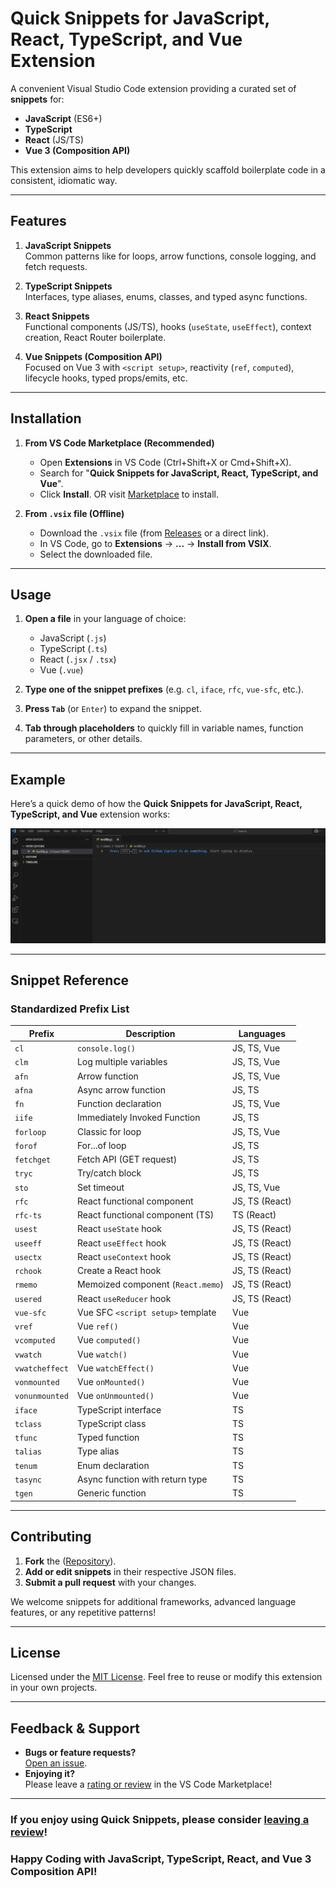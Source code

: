 # Quick Snippets for JavaScript, React, TypeScript, and Vue Extension

A convenient Visual Studio Code extension providing a curated set of **snippets** for:

- **JavaScript** (ES6+)
- **TypeScript**
- **React** (JS/TS)
- **Vue 3 (Composition API)**

This extension aims to help developers quickly scaffold boilerplate code in a consistent, idiomatic way.

---

## Features

1. **JavaScript Snippets**  
   Common patterns like for loops, arrow functions, console logging, and fetch requests.

2. **TypeScript Snippets**  
   Interfaces, type aliases, enums, classes, and typed async functions.

3. **React Snippets**  
   Functional components (JS/TS), hooks (`useState`, `useEffect`), context creation, React Router boilerplate.

4. **Vue Snippets (Composition API)**  
   Focused on Vue 3 with `<script setup>`, reactivity (`ref`, `computed`), lifecycle hooks, typed props/emits, etc.

---

## Installation

1. **From VS Code Marketplace (Recommended)**

   - Open **Extensions** in VS Code (Ctrl+Shift+X or Cmd+Shift+X).
   - Search for "**Quick Snippets for JavaScript, React, TypeScript, and Vue**".
   - Click **Install**.
     OR visit [Marketplace](https://marketplace.visualstudio.com/items?itemName=YAKAZAKI.quick-snip-js) to install.

2. **From `.vsix` file (Offline)**
   - Download the `.vsix` file (from [Releases](#) or a direct link).
   - In VS Code, go to **Extensions** → **...** → **Install from VSIX**.
   - Select the downloaded file.

---

## Usage

1. **Open a file** in your language of choice:

   - JavaScript (`.js`)
   - TypeScript (`.ts`)
   - React (`.jsx` / `.tsx`)
   - Vue (`.vue`)

2. **Type one of the snippet prefixes** (e.g. `cl`, `iface`, `rfc`, `vue-sfc`, etc.).
3. **Press `Tab`** (or `Enter`) to expand the snippet.
4. **Tab through placeholders** to quickly fill in variable names, function parameters, or other details.

---

## Example

Here’s a quick demo of how the **Quick Snippets for JavaScript, React, TypeScript, and Vue** extension works:

![Quick Snippets Demo](assets/example.gif)

---

## Snippet Reference

### **Standardized Prefix List**

| **Prefix**     | **Description**                   | **Languages**  |
| -------------- | --------------------------------- | -------------- |
| `cl`           | `console.log()`                   | JS, TS, Vue    |
| `clm`          | Log multiple variables            | JS, TS, Vue    |
| `afn`          | Arrow function                    | JS, TS, Vue    |
| `afna`         | Async arrow function              | JS, TS         |
| `fn`           | Function declaration              | JS, TS, Vue    |
| `iife`         | Immediately Invoked Function      | JS, TS         |
| `forloop`      | Classic for loop                  | JS, TS, Vue    |
| `forof`        | For...of loop                     | JS, TS         |
| `fetchget`     | Fetch API (GET request)           | JS, TS         |
| `tryc`         | Try/catch block                   | JS, TS         |
| `sto`          | Set timeout                       | JS, TS, Vue    |
| `rfc`          | React functional component        | JS, TS (React) |
| `rfc-ts`       | React functional component (TS)   | TS (React)     |
| `usest`        | React `useState` hook             | JS, TS (React) |
| `useeff`       | React `useEffect` hook            | JS, TS (React) |
| `usectx`       | React `useContext` hook           | JS, TS (React) |
| `rchook`       | Create a React hook               | JS, TS (React) |
| `rmemo`        | Memoized component (`React.memo`) | JS, TS (React) |
| `usered`       | React `useReducer` hook           | JS, TS (React) |
| `vue-sfc`      | Vue SFC `<script setup>` template | Vue            |
| `vref`         | Vue `ref()`                       | Vue            |
| `vcomputed`    | Vue `computed()`                  | Vue            |
| `vwatch`       | Vue `watch()`                     | Vue            |
| `vwatcheffect` | Vue `watchEffect()`               | Vue            |
| `vonmounted`   | Vue `onMounted()`                 | Vue            |
| `vonunmounted` | Vue `onUnmounted()`               | Vue            |
| `iface`        | TypeScript interface              | TS             |
| `tclass`       | TypeScript class                  | TS             |
| `tfunc`        | Typed function                    | TS             |
| `talias`       | Type alias                        | TS             |
| `tenum`        | Enum declaration                  | TS             |
| `tasync`       | Async function with return type   | TS             |
| `tgen`         | Generic function                  | TS             |

---

## Contributing

1. **Fork** the ([Repository](https://github.com/nepalibidur14/vs-quicksnippet)).
2. **Add or edit snippets** in their respective JSON files.
3. **Submit a pull request** with your changes.

We welcome snippets for additional frameworks, advanced language features, or any repetitive patterns!

---

## License

Licensed under the [MIT License](LICENSE.md). Feel free to reuse or modify this extension in your own projects.

---

## Feedback & Support

- **Bugs or feature requests?**  
  [Open an issue](https://github.com/nepalibidur14/vs-quicksnippet/issues).
- **Enjoying it?**  
  Please leave a [rating or review](https://marketplace.visualstudio.com/items?itemName=YAKAZAKI.quick-snip-js&ssr=false#review-details) in the VS Code Marketplace!

---

### If you enjoy using Quick Snippets, please consider [leaving a review](https://marketplace.visualstudio.com/items?itemName=YAKAZAKI.quick-snip-js)!

### Happy Coding with JavaScript, TypeScript, React, and Vue 3 Composition API!
